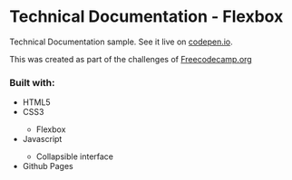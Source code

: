<h1>Technical Documentation - Flexbox</h1>
<p>Technical Documentation sample. See it live on <a href="https://codepen.io/fusakoo/pen/OJMeqor" target="_blank">codepen.io</a>.</p>
<p>This was created as part of the challenges of <a href="https://www.freecodecamp.org" target="_blank">Freecodecamp.org</a></p>
<h3>Built with:</h3>
<ul>
    <li>HTML5</li>
    <li>CSS3</li>
    <ul>
      <li>Flexbox</li>
    </ul>
    <li>Javascript</li>
    <ul>
      <li>Collapsible interface</li>
    </ul>
    <li>Github Pages</li>
</ul>
